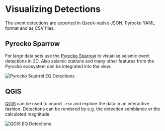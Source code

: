 # Visualizing Detections

The event detections are exported in Qseek-native JSON, Pyrocko YAML format and as CSV files.

## Pyrocko Sparrow

For large data sets use the [Pyrocko Sparrow](https://pyrocko.org) to visualise seismic event detections in 3D. Also seismic stations and many other features from the Pyrocko ecosystem can be integrated into the view.

![Pyrocko Squirrel EQ Detections](images/squirrel-reykjanes.webp)

## QGIS

[QGIS](https://www.qgis.org/) can be used to import `.csv` and explore the data in an interactive fashion. Detections can be rendered by e.g. the detection semblance or the calculated magnitude.

![QGIS EQ Detections](images/qgis-loaded.webp)
